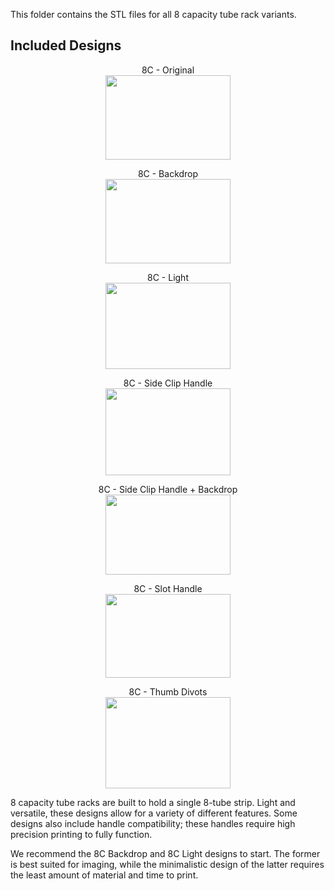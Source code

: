 This folder contains the STL files for all 8 capacity tube rack variants.

## Included Designs

<p align="center">
  8C - Original<br> 
  <img src="https://i.imgur.com/9jgiEKX.png" data-canonical-src="https://i.imgur.com/9jgiEKX.png" width="200" height="135" />
</p>

<p align="center">
  8C - Backdrop<br> 
  <img src="https://i.imgur.com/jTY8ii9.png" data-canonical-src="https://i.imgur.com/jTY8ii9.png" width="200" height="135" />
</p>

<p align="center">
  8C - Light<br> 
  <img src="https://i.imgur.com/AMsPPxv.png" data-canonical-src="https://i.imgur.com/AMsPPxv.png" width="200" height="138" />
</p>

<p align="center">
  8C - Side Clip Handle<br> 
  <img src="https://i.imgur.com/8q99uru.png" data-canonical-src="https://i.imgur.com/8q99uru.png" width="200" height="139" />
</p>

<p align="center">
  8C - Side Clip Handle + Backdrop<br> 
  <img src="https://i.imgur.com/rwIeT2w.png" data-canonical-src="https://i.imgur.com/rwIeT2w.png" width="200" height="128" />
</p>

<p align="center">
  8C - Slot Handle<br> 
  <img src="https://i.imgur.com/DEwFXoi.png" data-canonical-src="https://i.imgur.com/DEwFXoi.png" width="200" height="134" />
</p>

<p align="center">
  8C - Thumb Divots<br> 
  <img src="https://i.imgur.com/q3olQRI.png" data-canonical-src="https://i.imgur.com/q3olQRI.png" width="200" height="146" />
</p>

8 capacity tube racks are built to hold a single 8-tube strip. Light and versatile, these designs allow for a variety of different features. Some designs also include handle compatibility; these handles require high precision printing to fully function.

We recommend the 8C Backdrop and 8C Light designs to start. The former is best suited for imaging, while the minimalistic design of the latter requires the least amount of material and time to print.
